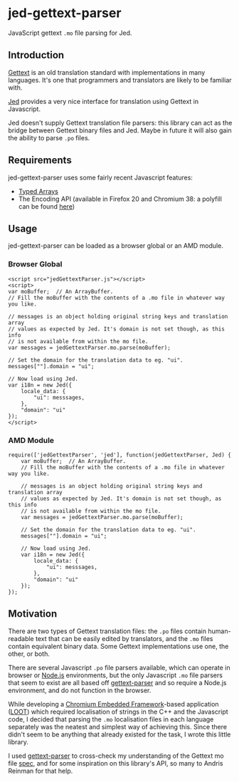 jed-gettext-parser
==================

JavaScript gettext `.mo` file parsing for Jed.

## Introduction

[Gettext](https://www.gnu.org/software/gettext/) is an old translation standard with implementations in many languages. It's one that programmers and translators are likely to be familiar with.

[Jed](https://github.com/slexaxton/Jed/) provides a very nice interface for translation using Gettext in Javascript.

Jed doesn't supply Gettext translation file parsers: this library can act as the bridge between Gettext binary files and Jed. Maybe in future it will also gain the ability to parse `.po` files.

## Requirements

jed-gettext-parser uses some fairly recent Javascript features:

* [Typed Arrays](http://caniuse.com/#feat=typedarrays)
* The Encoding API (available in Firefox 20 and Chromium 38: a polyfill can be found [here](https://github.com/inexorabletash/text-encoding))

## Usage

jed-gettext-parser can be loaded as a browser global or an AMD module.

### Browser Global

```
<script src="jedGettextParser.js"></script>
<script>
var moBuffer;  // An ArrayBuffer.
// Fill the moBuffer with the contents of a .mo file in whatever way you like.

// messages is an object holding original string keys and translation array
// values as expected by Jed. It's domain is not set though, as this info
// is not available from within the mo file.
var messages = jedGettextParser.mo.parse(moBuffer);

// Set the domain for the translation data to eg. "ui".
messages[""].domain = "ui";

// Now load using Jed.
var i18n = new Jed({
    locale_data: {
        "ui": messsages,
    },
    "domain": "ui"
});
</script>
```

### AMD Module

```
require(['jedGettextParser', 'jed'], function(jedGettextParser, Jed) {
    var moBuffer;  // An ArrayBuffer.
    // Fill the moBuffer with the contents of a .mo file in whatever way you like.

    // messages is an object holding original string keys and translation array
    // values as expected by Jed. It's domain is not set though, as this info
    // is not available from within the mo file.
    var messages = jedGettextParser.mo.parse(moBuffer);

    // Set the domain for the translation data to eg. "ui".
    messages[""].domain = "ui";

    // Now load using Jed.
    var i18n = new Jed({
        locale_data: {
            "ui": messsages,
        },
        "domain": "ui"
    });
});
```

## Motivation

There are two types of Gettext translation files: the `.po` files contain human-readable text that can be easily edited by translators, and the `.mo` files contain equivalent binary data. Some Gettext implementations use one, the other, or both.

There are several Javascript `.po` file parsers available, which can operate in browser or [Node.js](http://nodejs.org/) environments, but the only Javascript `.mo` file parsers that seem to exist are all based off [gettext-parser](https://github.com/andris9/gettext-parser) and so require a Node.js environment, and do not function in the browser.

While developing a [Chromium Embedded Framework](https://code.google.com/p/chromiumembedded)-based application ([LOOT](github.com/loot/loot)) which required localisation of strings in the C++ and the Javascript code, I decided that parsing the `.mo` localisation files in each language separately was the neatest and simplest way of achieving this. Since there didn't seem to be anything that already existed for the task, I wrote this little library.

I used [gettext-parser](https://github.com/andris9/gettext-parser) to cross-check my understanding of the Gettext mo file [spec](https://www.gnu.org/software/gettext/manual/html_node/MO-Files.html), and for some inspiration on this library's API, so many to Andris Reinman for that help.
